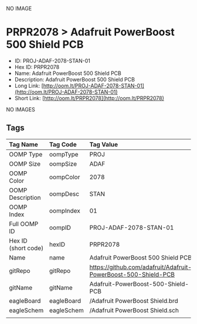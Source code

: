 


  
NO IMAGE  
# PRPR2078 > Adafruit PowerBoost 500 Shield PCB

- ID: PROJ-ADAF-2078-STAN-01
- Hex ID: PRPR2078
- Name: Adafruit PowerBoost 500 Shield PCB
- Description: Adafruit PowerBoost 500 Shield PCB
- Long Link: [http://oom.lt/PROJ-ADAF-2078-STAN-01](http://oom.lt/PROJ-ADAF-2078-STAN-01)
- Short Link: [http://oom.lt/PRPR2078](http://oom.lt/PRPR2078)
  
NO IMAGES  
## Tags
  

|Tag Name|Tag Code|Tag Value|
| :--- | :--- | :--- |
|OOMP Type|oompType|PROJ|
|OOMP Size|oompSize|ADAF|
|OOMP Color|oompColor|2078|
|OOMP Description|oompDesc|STAN|
|OOMP Index|oompIndex|01|
|Full OOMP ID|oompID|PROJ-ADAF-2078-STAN-01|
|Hex ID (short code)|hexID|PRPR2078|
|Name|name|Adafruit PowerBoost 500 Shield PCB|
|gitRepo|gitRepo|https://github.com/adafruit/Adafruit-PowerBoost-500-Shield-PCB|
|gitName|gitName|Adafruit-PowerBoost-500-Shield-PCB|
|eagleBoard|eagleBoard|/Adafruit PowerBoost Shield.brd|
|eagleSchem|eagleSchem|/Adafruit PowerBoost Shield.sch|
||||
